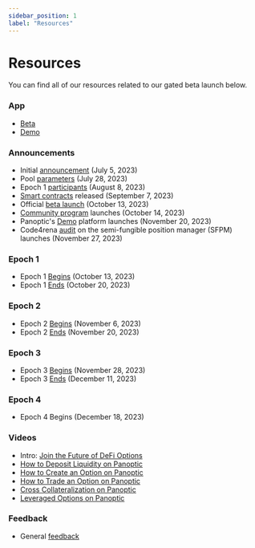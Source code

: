 ```yaml
---
sidebar_position: 1
label: "Resources"
---
```

# Resources

You can find all of our resources related to our gated beta launch below.

### App
- [Beta](https://beta.panoptic.xyz/)
- [Demo](https://demo.panoptic.xyz)

<!-- ### Sign Up
Sign up for the gated launch [here](https://signup.panoptic.xyz).

<blockquote class="twitter-tweet"><p lang="en" dir="ltr">🎉 We&#39;ve hit 11,000 signups for our beta launch!<br/><br/>Thank you to our incredible community for your support! The journey is just beginning, and we can&#39;t wait to bring perpetual options to you all 📈 <a href="https://t.co/1uC2pyXDTj">pic.twitter.com/1uC2pyXDTj</a></p>&mdash; Panoptic (@Panoptic_xyz) <a href="https://twitter.com/Panoptic_xyz/status/1718055031835091451?ref_src=twsrc%5Etfw">October 28, 2023</a></blockquote> -->

<!-- ### Roadmap
- The [Road to Beta Launch](https://panoptic.xyz/docs/gated-launch/launch-roadmap) -->

### Announcements
- Initial [announcement](https://panoptic.xyz/blog/gated-launch-sign-up) (July 5, 2023)
- Pool [parameters](https://panoptic.xyz/blog/gated-launch-parameters) (July 28, 2023)
- Epoch 1 [participants](https://panoptic.xyz/blog/epoch-1-participants) (August 8, 2023)
- [Smart contracts](https://panoptic.xyz/blog/panoptic-releases-smart-contract-code) released (September 7, 2023)
- Official [beta launch](https://panoptic.xyz/blog/panoptic-beta-launch-official) (October 13, 2023)
- [Community program](https://panoptic.xyz/blog/panoptic-community-program) launches (October 14, 2023)
- Panoptic's [Demo](https://panoptic.xyz/blog/panoptic-demo-launch) platform launches (November 20, 2023)
- Code4rena [audit](https://code4rena.com/contests/2023-11-panoptic) on the semi-fungible position manager (SFPM) launches (November 27, 2023)

### Epoch 1
- Epoch 1 [Begins](https://panoptic.xyz/blog/panoptic-beta-launch-epoch-one) (October 13, 2023)
- Epoch 1 [Ends](https://panoptic.xyz/blog/panoptic-beta-launch-epoch-one-closed) (October 20, 2023)

### Epoch 2
- Epoch 2 [Begins](https://panoptic.xyz/blog/panoptic-beta-launch-epoch-two) (November 6, 2023)
- Epoch 2 [Ends](https://panoptic.xyz/blog/panoptic-beta-launch-epoch-two-closed) (November 20, 2023)

### Epoch 3
- Epoch 3 [Begins](https://panoptic.xyz/blog/panoptic-beta-launch-epoch-three) (November 28, 2023)
- Epoch 3 [Ends](https://panoptic.xyz/blog/panoptic-beta-launch-epoch-three-closed) (December 11, 2023)

### Epoch 4
- Epoch 4 Begins (December 18, 2023)

### Videos
- Intro: [Join the Future of DeFi Options](https://www.youtube.com/watch?v=1wwF5_SH1Rc)
- [How to Deposit Liquidity on Panoptic](https://www.youtube.com/watch?v=iVfeZUVBN7E&list=PLB5qwiSwzT_rgH-HvQtDaWTe48xPaF6se)
- [How to Create an Option on Panoptic](https://www.youtube.com/watch?v=UoBYtC3fe64&list=PLB5qwiSwzT_rgH-HvQtDaWTe48xPaF6se&index=2)
- [How to Trade an Option on Panoptic](https://www.youtube.com/watch?v=4rZrp7tzyjY&list=PLB5qwiSwzT_rgH-HvQtDaWTe48xPaF6se&index=3)
- [Cross Collateralization on Panoptic](https://www.youtube.com/watch?v=35sE_VwRfRE&list=PLB5qwiSwzT_rgH-HvQtDaWTe48xPaF6se&index=4)
- [Leveraged Options on Panoptic](https://www.youtube.com/watch?v=CtzyhZsvGp4&list=PLB5qwiSwzT_rgH-HvQtDaWTe48xPaF6se&index=5)

### Feedback
- General [feedback](https://feedback.panoptic.xyz/)
